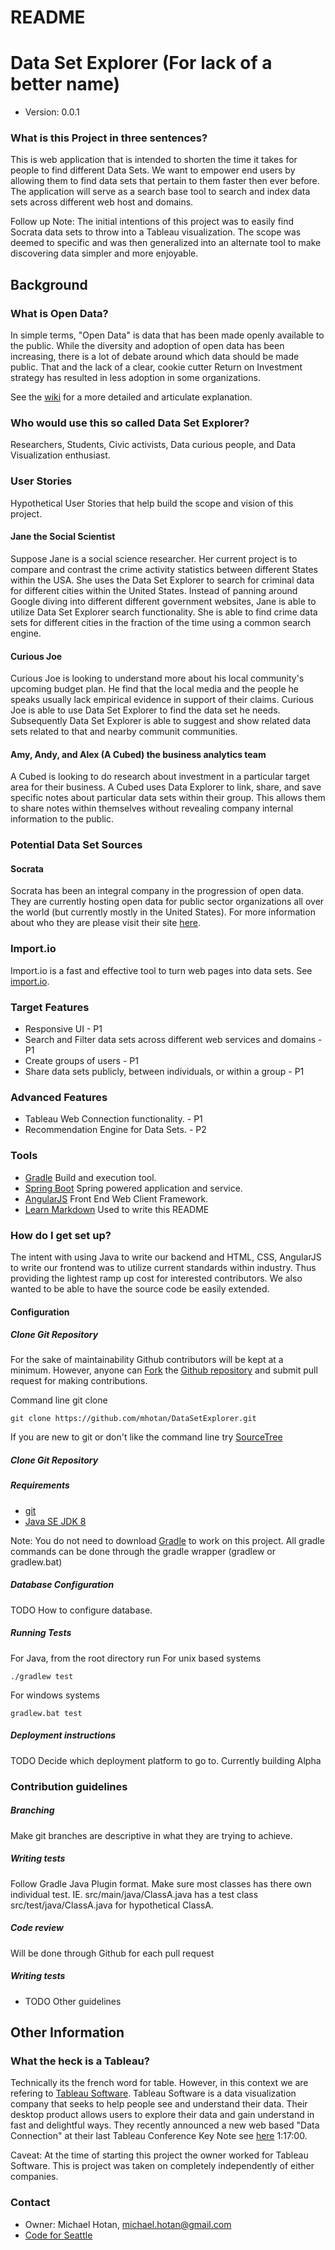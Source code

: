 # README #

# Data Set Explorer (For lack of a better name) #
* Version: 0.0.1

### What is this Project in three sentences? ###

This is web application that is intended to shorten the time it takes for people to find different Data Sets.
We want to empower end users by allowing them to find data sets that pertain to them faster then ever before.
The application will serve as a search base tool to search and index data sets across different web host and domains.

Follow up Note:
The initial intentions of this project was to easily find Socrata data sets to throw into a Tableau visualization.
The scope was deemed to specific and was then generalized into an alternate tool to make discovering data simpler and
more enjoyable.

## Background ##

### What is Open Data?

In simple terms, "Open Data" is data that has been made openly available to the public.  While the diversity and adoption
 of open data has been increasing, there is a lot of debate around which data should be made public.  That and the lack
 of a clear, cookie cutter Return on Investment strategy has resulted in less adoption in some organizations.

See the [wiki](http://en.wikipedia.org/wiki/Open_data) for a more detailed and articulate explanation.

### Who would use this so called Data Set Explorer?

Researchers, Students, Civic activists, Data curious people, and Data Visualization enthusiast.

### User Stories
Hypothetical User Stories that help build the scope and vision of this project.

#### Jane the Social Scientist
Suppose Jane is a social science researcher.  Her current project is to compare and contrast the crime activity
statistics between different States within the USA.  She uses the Data Set Explorer to search for criminal data
for different cities within the United States.  Instead of panning around Google diving into different different
government websites, Jane is able to utilize Data Set Explorer search functionality.  She is able to find crime
data sets for different cities in the fraction of the time using a common search engine.

#### Curious Joe

Curious Joe is looking to understand more about his local community's upcoming budget plan.  He find that the local
media and the people he speaks usually lack empirical evidence in support of their claims.  Curious Joe is able to use
Data Set Explorer to find the data set he needs.  Subsequently Data Set Explorer is able to suggest and show related
data sets related to that and nearby communit communities.

#### Amy, Andy, and Alex (A Cubed) the business analytics team

A Cubed is looking to do research about investment in a particular target area for their business.
A Cubed uses Data Explorer to link, share, and save specific notes about particular data sets within
their group.  This allows them to share notes within themselves without revealing company internal
information to the public.

### Potential Data Set Sources

#### Socrata

Socrata has been an integral company in the progression of open data.  They are currently hosting open data for public sector
organizations all over the world (but currently mostly in the United States).  For more information about who they are
please visit their site [here](http://www.socrata.com/).

### Import.io

Import.io is a fast and effective tool to turn web pages into data sets.  See [import.io](https://import.io/).

### Target Features

* Responsive UI - P1
* Search and Filter data sets across different web services and domains - P1
* Create groups of users - P1
* Share data sets publicly, between individuals, or within a group - P1

### Advanced Features
* Tableau Web Connection functionality. - P1
* Recommendation Engine for Data Sets. - P2

### Tools

* [Gradle](http://www.gradle.org/) Build and execution tool.
* [Spring Boot](http://spring.io/guides/gs/spring-boot/) Spring powered application and service.
* [AngularJS](https://angularjs.org/) Front End Web Client Framework.
* [Learn Markdown](https://bitbucket.org/tutorials/markdowndemo) Used to write this README

### How do I get set up? ###

The intent with using Java to write our backend and HTML, CSS, AngularJS to write our frontend
 was to utilize current standards within industry.  Thus providing the lightest ramp up cost for
  interested contributors.  We also wanted to be able to have the source code be easily extended.

#### Configuration ####

##### Clone Git Repository #####
For the sake of maintainability Github contributors will be kept at a minimum.  However, anyone
can [Fork](https://help.github.com/articles/fork-a-repo/) the [Github repository](https://github.com/mhotan/DataSetExplorer)
 and submit pull request for making contributions.

Command line git clone

```
git clone https://github.com/mhotan/DataSetExplorer.git
```

If you are new to git or don't like the command line try [SourceTree](http://www.sourcetreeapp.com/)

##### Clone Git Repository #####

##### Requirements #####

* [git](http://git-scm.com/)
* [Java SE JDK 8](http://www.oracle.com/technetwork/java/javase/downloads/jdk8-downloads-2133151.html)

Note: You do not need to download [Gradle](http://www.gradle.org/) to work on this project.
All gradle commands can be done through the gradle wrapper (gradlew or gradlew.bat)

##### Database Configuration #####
TODO How to configure database.

##### Running Tests #####

For Java, from the root directory run
For unix based systems
```
./gradlew test
```

For windows systems
```
gradlew.bat test
```

##### Deployment instructions #####
TODO Decide which deployment platform to go to.
Currently building Alpha

### Contribution guidelines ###

##### Branching #####
Make git branches are descriptive in what they are trying to achieve.

##### Writing tests #####
Follow Gradle Java Plugin format.  Make sure most classes has there own individual test.
IE. src/main/java/ClassA.java has a test class  src/test/java/ClassA.java for hypothetical ClassA.

##### Code review #####
Will be done through Github for each pull request

##### Writing tests #####

* TODO Other guidelines

## Other Information

### What the heck is a Tableau?

Technically its the french word for table.  However, in this context we are refering to [Tableau Software](http://www.tableausoftware.com/).
Tableau Software is a data visualization company that seeks to help people see and understand their data.
Their desktop product allows users to explore their data and gain understand in fast and delightful ways.
They recently announced a new web based "Data Connection" at their last Tableau Conference Key Note see
[here](https://tc14.tableausoftware.com/keynote) 1:17:00.

Caveat: At the time of starting this project the owner worked for Tableau Software.
This is project was taken on completely independently of either companies.

### Contact ###

* Owner: Michael Hotan, michael.hotan@gmail.com
* [Code for Seattle](http://codeforseattle.org/)

